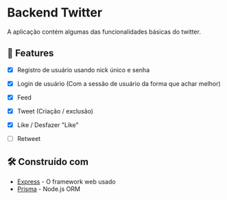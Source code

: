 # Backend Twitter

A aplicação contém algumas das funcionalidades básicas do twitter.

## 🚀 Features
- [x] Registro de usuário usando nick único e senha
- [x] Login de usuário (Com a sessão de usuário da forma que achar melhor)
- [x] Feed
- [x] Tweet (Criação / exclusão)
- [x] Like / Desfazer "Like"
- [ ] Retweet 


## 🛠️ Construído com

* [Express](https://expressjs.com/) - O framework web usado
* [Prisma](https://www.prisma.io/) - Node.js ORM

